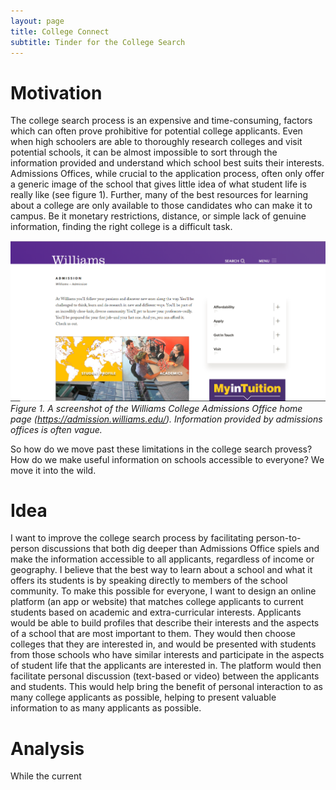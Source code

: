 ```yaml
---
layout: page
title: College Connect
subtitle: Tinder for the College Search
---
```


# Motivation

The college search process is an expensive and time-consuming, factors which can often prove prohibitive for potential college applicants.  Even when high schoolers are able to thoroughly research colleges and visit potential schools, it can be almost impossible to sort through the information provided and understand which school best suits their interests.  Admissions Offices, while crucial to the application process, often only offer a generic image of the school that gives little idea of what student life is really like (see figure 1).  Further, many of the best resources for learning about a college are only available to those candidates who can make it to campus.  Be it monetary restrictions, distance, or simple lack of genuine information, finding the right college is a difficult task.

![Williams Admissions](img/admissions.png) 
*Figure 1. A screenshot of the Williams College Admissions Office home page (https://admission.williams.edu/).  Information provided by admissions offices is often vague.*

So how do we move past these limitations in the college search provess?  How do we make useful information on schools accessible to everyone?  We move it into the wild.

# Idea

I want to improve the college search process by facilitating person-to-person discussions that both dig deeper than Admissions Office spiels and make the information accessible to all applicants, regardless of income or geography.  I believe that the best way to learn about a school and what it offers its students is by speaking directly to members of the school community.  To make this possible for everyone, I want to design an online platform (an app or website) that matches college applicants to current students based on academic and extra-curricular interests.  Applicants would be able to build profiles that describe their interests and the aspects of a school that are most important to them.  They would then choose colleges that they are interested in, and would be presented with students from those schools who have similar interests and participate in the aspects of student life that the applicants are interested in.  The platform would then facilitate personal discussion (text-based or video) between the applicants and students.  This would help bring the benefit of personal interaction to as many college applicants as possible, helping to present valuable information to as many applicants as possible.

# Analysis

While the current 
